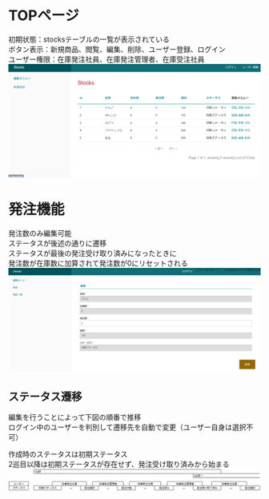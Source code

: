 # TOPページ  
初期状態：stocksテーブルの一覧が表示されている  
ボタン表示：新規商品、閲覧、編集、削除、ユーザー登録、ログイン  
ユーザー権限：在庫発注社員、在庫発注管理者、在庫受注社員  
![top](top.png)
# 発注機能  
発注数のみ編集可能  
ステータスが後述の通りに遷移  
ステータスが最後の発注受け取り済みになったときに  
発注数が在庫数に加算されて発注数が0にリセットされる  
![edit](edit.png)
## ステータス遷移
編集を行うことによって下図の順番で推移  
ログイン中のユーザーを判別して遷移先を自動で変更（ユーザー自身は選択不可）  
  
作成時のステータスは初期ステータス  
2巡目以降は初期ステータスが存在せず、発注受け取り済みから始まる  
![ステータス画像](status_user.png)  
